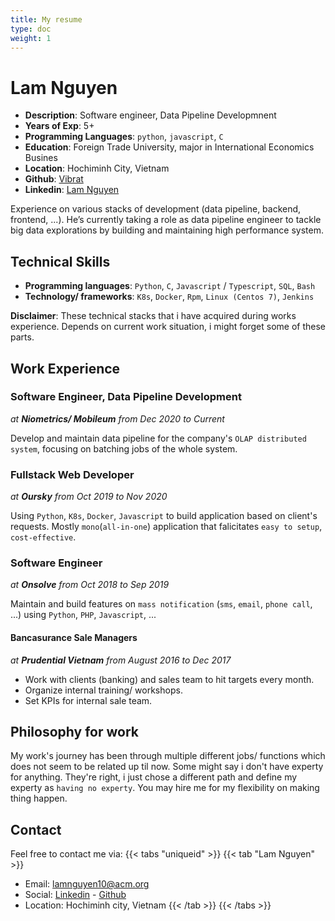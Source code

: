 ```yaml
---
title: My resume
type: doc
weight: 1
---
```


# Lam Nguyen

- **Description**: Software engineer, Data Pipeline Developmnent
- **Years of Exp**: 5+
- **Programming Languages**: `python`, `javascript`, `C` 
- **Education**: Foreign Trade University, major in International Economics Busines
- **Location**: Hochiminh City, Vietnam
- **Github**: [Vibrat](https://github.com/Vibrat)
- **Linkedin**: [Lam Nguyen](https://www.linkedin.com/in/lam-nguyen-account/)

Experience on various stacks of development (data pipeline, backend, frontend, ...). He’s currently taking a role as data pipeline engineer to tackle big data explorations by building and maintaining high performance system.

## Technical Skills

- **Programming languages**: `Python`, `C`, `Javascript` / `Typescript`, `SQL`, `Bash`
- **Technology/ frameworks**: `K8s`, `Docker`, `Rpm`, `Linux (Centos 7)`, `Jenkins`

**Disclaimer**: These technical stacks that i have acquired during works experience. Depends on current work situation, i might forget some of these parts.

## Work Experience

### **Software Engineer, Data Pipeline Development** 
_at **Niometrics/ Mobileum** from Dec 2020 to Current_

Develop and maintain data pipeline for the company's `OLAP distributed system`, focusing on batching jobs of the whole system. 

### **Fullstack Web Developer**
_at **Oursky** from Oct 2019 to Nov 2020_

Using `Python`, `K8s`, `Docker`, `Javascript` to build application based on client's requests. Mostly `mono`(`all-in-one`) application that falicitates `easy to setup`, `cost-effective`.

### **Software Engineer**
_at **Onsolve** from Oct 2018 to Sep 2019_

Maintain and build features on `mass notification` (`sms`, `email`, `phone call`, ...) using `Python`, `PHP`, `Javascript`, ...

#### **Bancasurance Sale Managers**
_at **Prudential Vietnam** from August 2016 to Dec 2017_

- Work with clients (banking) and sales team to hit targets every month.
- Organize internal training/ workshops.
- Set KPIs for internal sale team.

## Philosophy for work

My work's journey has been through multiple different jobs/ functions which does not seem to be related up til now. Some might say i don't have experty for anything. They're right, i just chose a different path and define my experty as `having no experty`. You may hire me for my flexibility on making thing happen.

## Contact

Feel free to contact me via:
{{< tabs "uniqueid" >}}
{{< tab "Lam Nguyen" >}}
- Email: lamnguyen10@acm.org
- Social: [Linkedin](https://www.linkedin.com/in/lam-nguyen-account/) - [Github](https://github.com/Vibrat)
- Location: Hochiminh city, Vietnam
{{< /tab >}}
{{< /tabs >}}

